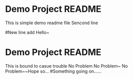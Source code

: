 # Demo Project README

This is simple demo readme file 
Sencond line

#New line add
Hello~
# Demo Project README

This is bound to casue trouble
No Problem
No Problem~
No Problem~~Hope so...
#Something going on......
